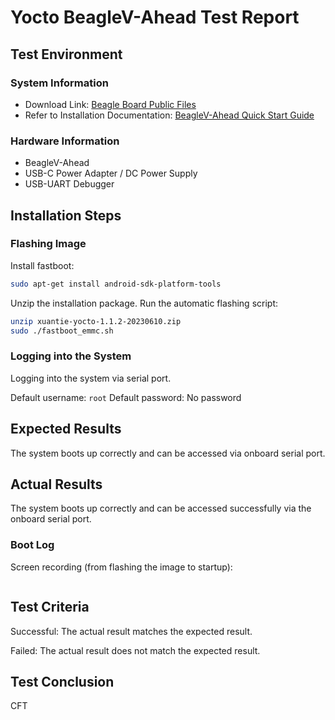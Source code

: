 
# Yocto BeagleV-Ahead Test Report

## Test Environment

### System Information

- Download Link: [Beagle Board Public Files](https://files.beagle.cc/file/beagleboard-public-2021/images/xuantie-yocto-1.1.2-20230610.zip)
- Refer to Installation Documentation: [BeagleV-Ahead Quick Start Guide](https://docs.beagleboard.org/latest/boards/beaglev/ahead/02-quick-start.html)

### Hardware Information

- BeagleV-Ahead
- USB-C Power Adapter / DC Power Supply
- USB-UART Debugger

## Installation Steps

### Flashing Image

Install fastboot:
```bash
sudo apt-get install android-sdk-platform-tools
```

Unzip the installation package. Run the automatic flashing script:

```bash
unzip xuantie-yocto-1.1.2-20230610.zip
sudo ./fastboot_emmc.sh
```

### Logging into the System

Logging into the system via serial port.

Default username: `root`
Default password: No password

## Expected Results

The system boots up correctly and can be accessed via onboard serial port.

## Actual Results

The system boots up correctly and can be accessed successfully via the onboard serial port.

### Boot Log

Screen recording (from flashing  the image to startup):

```log

```

## Test Criteria

Successful: The actual result matches the expected result.

Failed: The actual result does not match the expected result.

## Test Conclusion

CFT
